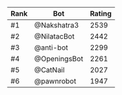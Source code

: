 Rank|Bot|Rating
---|---|---
#1|@Nakshatra3|2539
#2|@NilatacBot|2442
#3|@anti-bot|2299
#4|@OpeningsBot|2261
#5|@CatNail|2027
#6|@pawnrobot|1947
